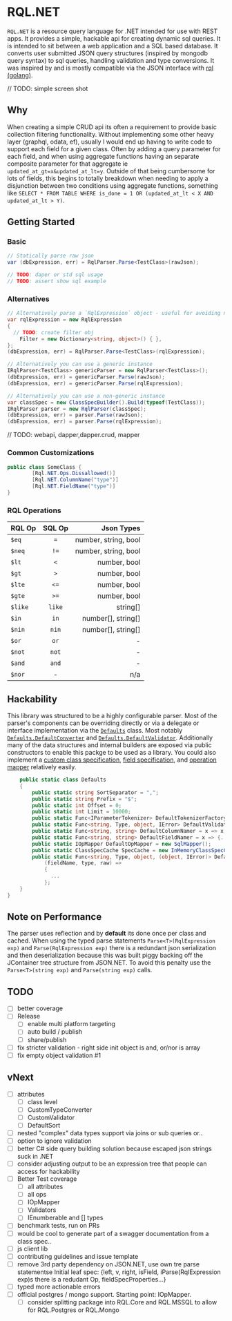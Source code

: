 # RQL.NET

`RQL.NET` is a resource query language for .NET intended for use with REST apps. It provides a simple, hackable api for creating dynamic sql queries. It is intended to sit between a web application and a SQL based database. It converts user submitted JSON query structures (inspired by mongodb query syntax) to sql queries, handling validation and type conversions. It was inspired by and is mostly compatible via the JSON interface with [rql (golang)](https://github.com/a8m/rql).

// TODO: simple screen shot

## Why

When creating a simple CRUD api its often a requirement to provide basic collection filtering functionality. Without implementing some other heavy layer (graphql, odata, ef), usually I would end up having to write code to support each field for a given class. Often by adding a query parameter for each field, and when using aggregate functions having an separate composite parameter for that aggregate ie `updated_at_gt=x&updated_at_lt=y`. Outside of that being cumbersome for lots of fields, this begins to totally breakdown when needing to apply a disjunction between two conditions using aggregate functions, something like `SELECT * FROM TABLE WHERE is_done = 1 OR (updated_at_lt < X AND updated_at_lt > Y)`.

## Getting Started

### Basic

```c#
// Statically parse raw json
var (dbExpression, err) = RqlParser.Parse<TestClass>(rawJson);

// TODO: daper or std sql usage
// TODO: assert show sql example
```

### Alternatives

```c#
// Alternatively parse a `RqlExpression` object - useful for avoiding nasty C# json string literals
var rqlExpression = new RqlExpression
{
  // TODO: create filter obj
    Filter = new Dictionary<string, object>() { },
};
(dbExpression, err) = RqlParser.Parse<TestClass>(rqlExpression);

// Alternatively you can use a generic instance
IRqlParser<TestClass> genericParser = new RqlParser<TestClass>();
(dbExpression, err) = genericParser.Parse(rawJson);
(dbExpression, err) = genericParser.Parse(rqlExpression);

// Alternatively you can use a non-generic instance
var classSpec = new ClassSpecBuilder().Build(typeof(TestClass));
IRqlParser parser = new RqlParser(classSpec);
(dbExpression, err) = parser.Parse(rawJson);
(dbExpression, err) = parser.Parse(rqlExpression);
```

// TODO: webapi, dapper,dapper.crud, mapper

### Common Customizations

```c#
public class SomeClass {
        [Rql.NET.Ops.Dissallowed()]
        [Rql.NET.ColumnName("type")]
        [Rql.NET.FieldName("type")]
}

```

### RQL Operations

  | RQL Op  | SQL Op |           Json Types |
  | :------ | :----: | -------------------: |
  | `$eq`   |  `=`   | number, string, bool |
  | `$neq`  |  `!=`  | number, string, bool |
  | `$lt`   |  `<`   |         number, bool |
  | `$gt`   |  `>`   |         number, bool |
  | `$lte`  |  `<=`  |         number, bool |
  | `$gte`  |  `>=`  |         number, bool |
  | `$like` | `like` |             string[] |
  | `$in`   |  `in`  |   number[], string[] |
  | `$nin`  | `nin`  |   number[], string[] |
  | `$or`   |  `or`  |                    - |
  | `$not`  | `not`  |                    - |
  | `$and`  | `and`  |                    - |
  | `$nor`  |   -    |                  n/a |

## Hackability

This library was structured to be a highly configurable parser. Most of the parser's components can be overriding directly or via a delegate or interface implementation via the [`Defaults`](Rql.NET/Defaults.cs) class. Most notably [`Defaults.DefaultConverter`](Rql.NET/Defaults.cs) and [`Defaults.DefaultValidator`](Rql.NET/DefaultTypeValidator.cs). Additionally many of the data structures and internal builders are exposed via public constructors to enable this packge to be used as a library. You could also implement a [custom class specification](Rql.NET/ClassSpecBuilder.cs), [field specification](Rql.NET/ClassSpecBuilder.cs), and [operation mapper](Rql.NET/IOpMapper.cs) relatively easily.

```c#
    public static class Defaults
    {
        public static string SortSeparator = ",";
        public static string Prefix = "$";
        public static int Offset = 0;
        public static int Limit = 10000;
        public static Func<IParameterTokenizer> DefaultTokenizerFactory = () => new NamedTokenizer();
        public static Func<string, Type, object, IError> DefaultValidator = DefaultTypeValidator.Validate;
        public static Func<string, string> DefaultColumnNamer = x => x;
        public static Func<string, string> DefaultFieldNamer = x => {...};
        public static IOpMapper DefaultOpMapper = new SqlMapper();
        public static ClassSpecCache SpecCache = new InMemoryClassSpecCache();
        public static Func<string, Type, object, (object, IError)> DefaultConverter =
            (fieldName, type, raw) =>
            {
              ...
            };
    }
}
```

## Note on Performance

The parser uses reflection and by **default** its done once per class and cached. When using the typed parse statements `Parse<T>(RqlExpression exp)` and `Parse(RqlExpression exp)` there is a redundant json serialization and then deserialization because this was built piggy backing off the JContainer tree structure from JSON.NET. To avoid this penalty use the `Parse<T>(string exp)` and `Parse(string exp)` calls.

## TODO

- [ ] better coverage
- [ ] Release
  - [ ] enable multi platform targeting
  - [ ] auto build / publish
  - [ ] share/publish
- [ ] fix stricter validation - right side init object is and, or/nor is array
- [ ] fix empty object validation #1

## vNext

- [ ] attributes
  - [ ] class level
  - [ ] CustomTypeConverter
  - [ ] CustomValidator
  - [ ] DefaultSort
- [ ] nested "complex" data types support via joins or sub queries or..
- [ ] option to ignore validation
- [ ] better C# side query building solution because escaped json strings suck in .NET
- [ ] consider adjusting output to be an expression tree that people can access for hackability
- [ ] Better Test coverage
  - [ ] all attributes
  - [ ] all ops
  - [ ] IOpMapper
  - [ ] Validators
  - [ ] IEnumberable and [] types
- [ ] benchmark tests, run on PRs
- [ ] would be cool to generate part of a swagger documentation from a class spec..
- [ ] js client lib
- [ ] contributing guidelines and issue template
- [ ] remove 3rd party dependency on JSON.NET, use own tre parse statementse  Initial leaf spec: {left, v, right, isField, iParse(RqlExpression exp)s there is a redudant Op, fieldSpecProperties...}
- [ ] typed more actionable errors
- [ ] official postgres / mongo support. Starting point: IOpMapper.
  - [ ] consider splitting package into RQL.Core and RQL.MSSQL to allow for RQL.Postgres or RQL.Mongo
